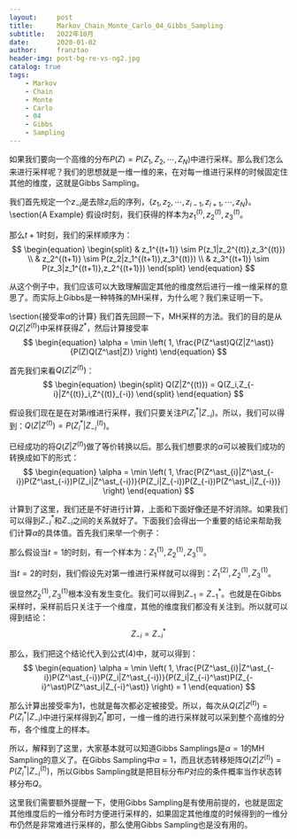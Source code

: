 ```yaml
---
layout:     post
title:      Markov_Chain_Monte_Carlo_04_Gibbs_Sampling
subtitle:   2022年10月
date:       2020-01-02
author:     franztao
header-img: post-bg-re-vs-ng2.jpg
catalog: true
tags:
    - Markov
    - Chain
    - Monte
    - Carlo
    - 04
    - Gibbs
    - Sampling
---
```


    

如果我们要向一个高维的分布$P(Z) = P(Z_1,Z_2,\cdots,Z_N)$中进行采样。那么我们怎么来进行采样呢？我们的思想就是一维一维的来，在对每一维进行采样的时候固定住其他的维度，这就是Gibbs Sampling。

我们首先规定一个$z_{-i}$是去除$z_i$后的序列，$\{ z_1,z_2,\cdots,z_{i-1},z_{i+1},\cdots,z_N \}$。
\section{A Example}
假设$t$时刻，我们获得的样本为$z_1^{(t)},z_2^{(t)},z_3^{(t)}$。

那么$t+1$时刻，我们的采样顺序为：
$$
\begin{equation}
    \begin{split}
        & z_1^{(t+1)} \sim P(z_1|z_2^{(t)},z_3^{(t)}) \\
        & z_2^{(t+1)} \sim P(z_2|z_1^{(t+1)},z_3^{(t)}) \\ 
        & z_3^{(t+1)} \sim P(z_3|z_1^{(t+1)},z_2^{(t+1)})
    \end{split}
\end{equation}
$$

从这个例子中，我们应该可以大致理解固定其他的维度然后进行一维一维采样的意思了。而实际上Gibbs是一种特殊的MH采样，为什么呢？我们来证明一下。

\section{接受率$\alpha$的计算}
我们首先回顾一下，MH采样的方法。我们的目的是从$Q(Z|Z^{(t)})$中采样获得$Z^\ast$，然后计算接受率
$$
\begin{equation}
    \alpha = \min \left( 1, \frac{P(Z^\ast)Q(Z|Z^\ast)}{P(Z)Q(Z^\ast|Z)}  \right)
\end{equation}
$$

首先我们来看$Q(Z|Z^{(t)})$：
$$
\begin{equation}
    \begin{split}
        Q(Z|Z^{(t)}) = Q(Z_i,Z_{-i}|Z^{(t)}_i,Z^{(t)}_{-i})
    \end{split}
\end{equation}
$$

假设我们现在是在对第$i$维进行采样，我们只要关注$P(Z_i^\ast | Z_{-i})$。所以，我们可以得到：$Q(Z|Z^{(t)}) = P(Z_i^\ast | Z_{-i}^{(t)})$。

已经成功的将$Q(Z|Z^{(t)})$做了等价转换以后。那么我们想要求的$\alpha$可以被我们成功的转换成如下的形式：
$$
\begin{equation}
    \alpha = \min \left( 1, \frac{P(Z^\ast_{i}|Z^\ast_{-i})P(Z^\ast_{-i})P(Z_i|Z^\ast_{-i})}{P(Z_i|Z_{-i})P(Z_{-i})P(Z^\ast_i|Z_{-i})} \right)
\end{equation}
$$

计算到了这里，我们还是不好进行计算，上面和下面好像还是不好消除。如果我们可以得到$Z_{-i}^\ast$和$Z_{-i}$之间的关系就好了。下面我们会得出一个重要的结论来帮助我们计算$\alpha$的具体值。首先我们来举一个例子：

那么假设当$t=1$的时刻，有一个样本为：$Z_1^{(1)},Z_2^{(1)},Z_3^{(1)}$。

当$t=2$的时刻，我们假设先对第一维进行采样就可以得到：$Z_1^{(2)},Z_2^{(1)},Z_3^{(1)}$。

很显然$Z_2^{(1)},Z_3^{(1)}$根本没有发生变化。我们可以得到$Z_{-1} = Z_{-1}^\ast$。也就是在Gibbs采样时，采样前后只关注于一个维度，其他的维度我们都没有关注到。所以就可以得到结论：
$$
\begin{equation}
    Z_{-i} = Z_{-i}^\ast
\end{equation}
$$

那么，我们把这个结论代入到公式(4)中，就可以得到：
$$
\begin{equation}
    \alpha = \min \left( 1, \frac{P(Z^\ast_{i}|Z^\ast_{-i})P(Z^\ast_{-i})P(Z_i|Z^\ast_{-i})}{P(Z_i|Z_{-i}^\ast)P(Z_{-i}^\ast)P(Z^\ast_i|Z_{-i}^\ast)} \right) = 1
\end{equation}
$$

那么计算出接受率为1，也就是每次都必定被接受。所以，每次从$Q(Z|Z^{(t)}) = P(Z_i^\ast|Z_{-i})$中进行采样得到$Z^\ast_{i}$即可，一维一维的进行采样就可以采到整个高维的分布，各个维度上的样本。

所以，解释到了这里，大家基本就可以知道Gibbs Samplings是$\alpha = 1$的MH Sampling的意义了。在Gibbs Sampling中$\alpha=1$，而且状态转移矩阵$Q(Z|Z^{(t)}) = P(Z^\ast_{i}|Z^{(t)}_{-i})$，所以Gibbs Sampling就是把目标分布$P$对应的条件概率当作状态转移分布$Q$。

这里我们需要额外提醒一下，使用Gibbs Sampling是有使用前提的，也就是固定其他维度后的一维分布时方便进行采样的，如果固定其他维度的时候得到的一维分布仍然是非常难进行采样的，那么使用Gibbs Sampling也是没有用的。

